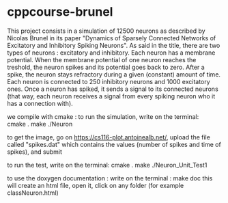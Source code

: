 # cppcourse-brunel

This project consists in a simulation of 12500 neurons as described by Nicolas Brunel in its paper "Dynamics of Sparsely Connected Networks of Excitatory and Inhibitory Spiking Neurons".
As said in the title, there are two types of neurons : excitatory and inhibitory. Each neuron has a membrane potential. When the membrane potential of one neuron reaches the treshold, the neuron spikes and its potential goes back to zero. After a spike, the neuron stays refractory during a given (constant) amount of time. Each neuron is connected to 250 inhibitory neurons and 1000 excitatory ones. Once a neuron has spiked, it sends a signal to its connected neurons (that way, each neuron receives a signal from every spiking neuron who it has a connection with).

we compile with cmake : 
to run the simulation, write on the terminal:  
cmake . 
make
./Neuron

to get the image, go on https://cs116-plot.antoinealb.net/, upload the file called "spikes.dat" which contains the values (number of spikes and time of spikes), and submit

to run the test, write on the terminal:
cmake .
make
./Neuron_Unit_Test1

to use the doxygen documentation :
write on the terminal :
make doc
this will create an html file, open it, click on any folder (for example classNeuron.html)
